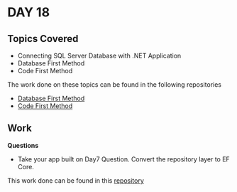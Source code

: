 # DAY 18

## Topics Covered

- Connecting SQL Server Database with .NET Application
- Database First Method
- Code First Method

The work done on these topics can be found in the following repositories

- [Database First Method](./SampleEFApplicationSolution)
- [Code First Method](./EFCoreCodeFirstAppSolution)

## Work

**Questions**
- Take your app built on Day7 Question. Convert the repository layer to EF Core. 

This work done can be found in this [repository](https://github.com/RajKousik/GenSparkTraining/tree/master/Day7/RequestTrackerSolution)